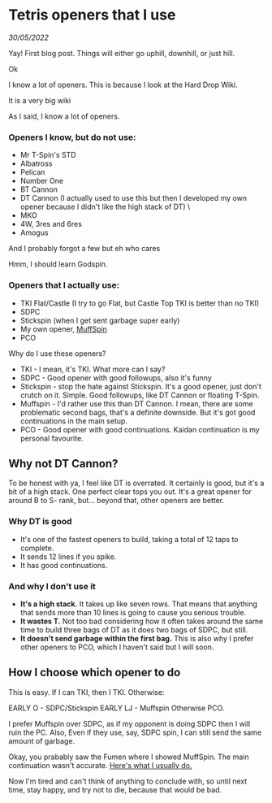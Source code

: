 # Tetris openers that I use 
_30/05/2022_

Yay! First blog post. Things will either go uphill, downhill, or just hill. 

Ok

I know a lot of openers. This is because I look at the Hard Drop Wiki. 

It is a very big wiki 

As I said, I know a lot of openers. 

### Openers I know, but do not use:
- Mr T-Spin's STD 
- Albatross 
- Pelican 
- Number One 
- BT Cannon 
- DT Cannon (I actually used to use this but then I developed my own opener because I didn't like the high stack of DT) \
- MKO
- 4W, 3res and 6res 
- Amogus 

And I probably forgot a few but eh
who cares 

Hmm, I should learn Godspin. 

### Openers that I actually use: 
- TKI Flat/Castle (I try to go Flat, but Castle Top TKI is better than no TKI)
- SDPC
- Stickspin (when I get sent garbage super early)
- My own opener, [MuffSpin](https://fumen.zui.jp/?v115@AhBtDewhQ4CeBtglRpwhR4Aei0glRpwhAeQ4Ceg0hl?AewhJeAgHvhBFlBAAAUhBtDeQ4AewhCeglh0AeQ4JeAAA7g?hlwhAeAtRpDeglwhBtRpAeR4AeglwhAtg0BeR4CewhAei0O?eAAPYAKoo2AiIHNEy488AwW88AwBRoDFbUEDPhwwHexwIew?wKeAAAvhAAAAPhh0Q4AeAtxwDeg0Q4BtxwAexhQpg0JeAAA?egwhIewhHeglwhDeh0BeglwhAtAeRpg0CehlBtRpg0AeR4C?eAtEeR4UeAAAegQaRegWBeilDegWBeglFegWQaneAAAagAt?HeBtCeQawhCeAtDeQawhiWDeQpglwSgWxSDeQpglwSgWRaG?egWbeAAAvhBtrBAAA4gAtHeBtDeQ4CeAtEeQ4CehlBexwQ4?CeglCexwJeAAAngglIeglBeR4whDehlR4AtwhDeRpAeBtwh?Ceg0RpAeAtwwwhCeg0CeywBeh0LeAAAHgQ4IeR4BeilDeQ4?ilAtRph0Aewhg0glBtRpg0Bewhg0glAtxhQ4g0Bewhh0xhA?tQ4CewhxwAeBtQ4CeglxwAeAtQpQ4CeglCeSpBehlLedYBv?hBdnBAAApgwhIewhGehlwhBeRpAewDBeglwhAtAeRpDeilA?tB8R4wDgWg0APAeiWA8BeAAKeAAPaA6viSASIc5DU988AwN?88AwB/dEFM98AQXBAAvhBdtBAAA9gQ4IeQ4Geh0Q4BexwDe?g0Q4AtAexwAexhQpg0JeAAA3gh0FeRpg0FeQ4Rpg0AeBtCe?R4DeBtCeQ4QeAAA1gglIeQawSHeRajeAAAjgglIeglFewhg?WQ4BPEewhgWQ4whFegHBtwhFegHQaIeQaQeAAAvhBtrBAAA?Bhg0Ieg0FeQ4Aewhh0EeQ4AexhOeAAA9gh0Gewhg0DeBthl?whg0EeBtglwhHeglwhJeFlBvhAAAApgRpHeRpFehlwhg0Ge?glwhi0BeR4AeglQLgWAtA8AeR4BeQ4wDAeAtAPAAC8gWQ4J?eAAPbA6viSASIc5DU988AwN88AQzsuDPMVTAS4CCAvhBdtB?AAAzgxwHexwFeh0Q4glGeg0Q4ilBexhQpg0Q4AeBtDeQpKe?AAArgg0Iei0GeRpHeRpAezheeAAAsgh0GeAPgHHeQawSHeR?ajeAAAigQ4HegHxhGegWg0whGegWg0HeBtjeAAAigwDIewD?wSGeglgWwSGeglgWHeBPjeNrBvhAAAA0gi0DehlwhRpg0Ee?glwhRpAeAPAeR4AeglwDAPglBtR4BeA8wDAeglBeC8AAKeA?APDAanfBAvhBdtBAAA+gilDeh0Q4xwglEeg0Q4xwCexhQpg?0Q4AeBtDeQpKeAAAvhBdrBAAA3gh0DeilAeg0EeglCeg0Ae?BtFeQpBeBtDeRpOeAAAvhBtrBAAAUhA8glgHCeA8gWg0gWA?egHC8AeA8JeAAP3APoo2AiIHNEy488AQn88AwBRoDFbUOCF?bcsAlsLSAS4PMEFbMwDv3STAS4FNEMjboEVp8CA)
-  PCO 

Why do I use these openers? 
- TKI - I mean, it's TKI. What more can I say? 
- SDPC - Good opener with good followups, also it's funny 
- Stickspin - stop the hate against Stickspin. It's a good opener, just don't crutch on it. Simple. Good followups, like DT Cannon or floating T-Spin. 
- Muffspin - I'd rather use this than DT Cannon. I mean, there are some problematic second bags, that's a definite downside. But it's got good continuations in the main setup. 
- PCO - Good opener with good continuations. Kaidan continuation is my personal favourite. 

## Why not DT Cannon? 
To be honest with ya, I feel like DT is overrated. It certainly is good, but it's a bit of a high stack. One perfect clear tops you out. It's a great opener for around B to S- rank, but... beyond that, other openers are better. 

### Why DT is good 
- It's one of the fastest openers to build, taking a total of 12 taps to complete. 
- It sends 12 lines if you spike. 
- It has good continuations. 

### And why I don't use it 
- **It's a high stack.** It takes up like seven rows. That means that anything that sends more than 10 lines is going to cause you serious trouble. 
- **It wastes T.** Not too bad considering how it often takes around the same time to build three bags of DT as it does two bags of SDPC, but still. 
- **It doesn't send garbage within the first bag.** This is also why I prefer other openers to PCO, which I haven't said but I will soon. 

## How I choose which opener to do 

This is easy. 
If I can TKI, then I TKI. Otherwise: 

EARLY O - SDPC/Stickspin 
EARLY LJ - Muffspin 
Otherwise PCO. 

I prefer Muffspin over SDPC, as if my opponent is doing SDPC then I will ruin the PC. Also, Even if they use, say, SDPC spin, I can still send the same amount of garbage. 

Okay, you prabably saw the Fumen where I showed MuffSpin. The main continuation wasn't accurate. 
[Here's what I usually do.](https://fumen.zui.jp/?v115@vhAAgHAhBtDewhQ4CeBtglRpwhR4Aei0glRpwhAeQ4?Ceg0hlAewhJeAAAvhBFlBAAAUhBtDeQ4AewhCeglh0AeQ4J?eAAA7ghlwhAeAtRpDeglwhBtRpAeR4AeglwhAtg0BeR4Cew?hAei0OeAAAvhBdtBAAAPhh0Q4AeAtxwDeg0Q4BtxwAexhQp?g0JeAAAegwhIewhHeglwhDeh0BeglwhQ4AeRpg0CehlR4Rp?g0AeBtCeQ4EeBtUeAAAvhBtrBAAA8gQ4IeQ4Heg0Q4DehlB?eg0Q4whAexwglCeh0JeAAAvgAtHeBtEeQ4BeAtFeR4i0FeQ?4Beg0glGeilLeAAPKANo+1DP388AwZAAAvgAPHeBPAeAtFe?APAeBtHeAtfeAAPKANo+1DP388AQbAAAvhAlpQAACgI8AeI?8AeI8AeI8AeI8AeI8AeI8AeG8CeA8AeD8DeA8ReAAPpA0Lk?JEzuW5DPG98AwNReEvoo2AwjwRASIiXEFbU9A3oo2AjHfhD?PBAAACgIAAeIAAeIAAeIAAeIAA8EeDAA8EeAPCAA8DeBPAA?APAeQpQLCeAPAABPAeQpQLEeAPLeAAPXA0LkJEzuW5DPG98?AwNReEvoo2A3zoAA)

Now I'm tired and can't think of anything to conclude with, so until next time, stay happy, and try not to die, because that would be bad.
